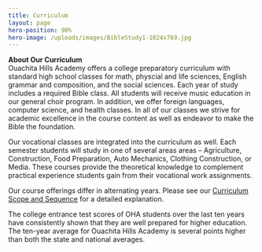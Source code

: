 ```yaml
---
title: Curriculum
layout: page
hero-position: 90%
hero-image: /uploads/images/BibleStudy1-1024x769.jpg
---
```

**About Our Curriculum**  
Ouachita Hills Academy offers a college preparatory curriculum with standard high school 
classes for math, physcial and life sciences, English grammar and composition, and the 
social sciences. Each year of study includes a required Bible class. All students will 
receive music education in our general choir program. In addition, we offer foreign 
languages, computer science, and health classes. In all of our classes we strive for 
academic excellence in the course content as well as endeavor to make the Bible the 
foundation.

Our vocational classes are integrated into the curriculum as well. Each semester students 
will study in one of several areas areas &#8211; Agriculture, Construction, Food 
Preparation, Auto Mechanics, Clothing Construction, or Media. These courses provide the 
theoretical knowledge to complement practical experience students gain from their vocational work assignments.

Our course offerings differ in alternating years. Please see our 
[Curriculum Scope and Sequence](/uploads/documents/Curriculum-Scope-and-Sequence-OHA.pdf) 
for a detailed explanation.

The college entrance test scores of OHA students over the last ten years have consistently 
shown that they are well prepared for higher education. The ten-year average for Ouachita 
Hills Academy is several points higher than both the state and national averages.

